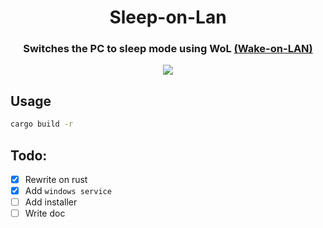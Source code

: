 <h1 align="center">Sleep-on-Lan</h1>
<h3 align="center">Switches the PC to sleep mode using WoL <a href="https://wikipedia.org/wiki/Wake-on-LAN">(Wake-on-LAN)</a></h3>

<!-- <div align="center"> -->
<!-- [![CI](https://github.com/MAKS11060/sleep-on-lan/actions/workflows/ci.yml/badge.svg)](https://github.com/MAKS11060/sleep-on-lan/actions/workflows/ci.yml) -->
<!-- </div> -->

<div align="center">
  <a href="https://github.com/MAKS11060/sleep-on-lan/actions/workflows/ci.yml">
    <img src="https://github.com/MAKS11060/sleep-on-lan/actions/workflows/ci.yml/badge.svg">
  </a>
</div>

## Usage


```sh
cargo build -r
```

## Todo:
- [x] Rewrite on rust
- [x] Add `windows service`
- [ ] Add installer
- [ ] Write doc
